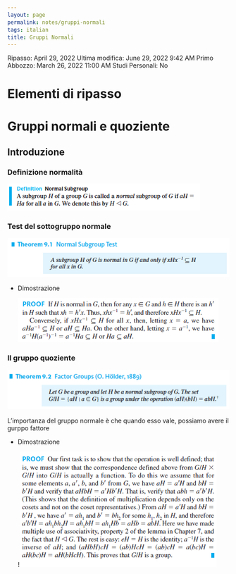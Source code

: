 ```yaml
---
layout: page
permalink: notes/gruppi-normali
tags: italian
title: Gruppi Normali
---
```


Ripasso: April 29, 2022
Ultima modifica: June 29, 2022 9:42 AM
Primo Abbozzo: March 26, 2022 11:00 AM
Studi Personali: No

# Elementi di ripasso

# Gruppi normali e quoziente

## Introduzione

### Definizione normalità

<img src="/images/notes/image/universita/ex-notion/Gruppi Normali/Untitled.png" alt="image/universita/ex-notion/Gruppi Normali/Untitled">

### Test del sottogruppo normale

<img src="/images/notes/image/universita/ex-notion/Gruppi Normali/Untitled 1.png" alt="image/universita/ex-notion/Gruppi Normali/Untitled 1">

- Dimostrazione

    <img src="/images/notes/image/universita/ex-notion/Gruppi Normali/Untitled 2.png" alt="image/universita/ex-notion/Gruppi Normali/Untitled 2">


### Il gruppo quoziente

<img src="/images/notes/image/universita/ex-notion/Gruppi Normali/Untitled 3.png" alt="image/universita/ex-notion/Gruppi Normali/Untitled 3">

L’importanza del gruppo normale è che quando esso vale, possiamo avere il gurppo fattore

- Dimostrazione

    !<img src="/images/notes/image/universita/ex-notion/Gruppi Normali/Untitled 4.png" alt="image/universita/ex-notion/Gruppi Normali/Untitled 4">
